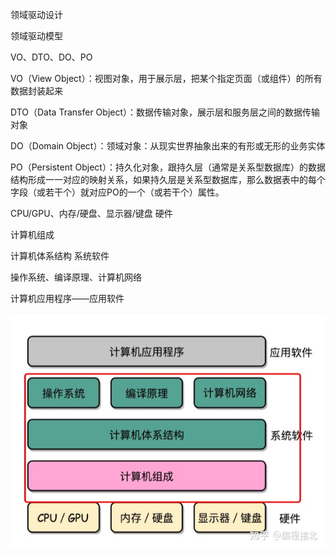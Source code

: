 领域驱动设计

领域驱动模型

VO、DTO、DO、PO

VO（View Object）：视图对象，用于展示层，把某个指定页面（或组件）的所有数据封装起来

DTO（Data Transfer Object）：数据传输对象，展示层和服务层之间的数据传输对象

DO（Domain Object）：领域对象：从现实世界抽象出来的有形或无形的业务实体

PO（Persistent Object）：持久化对象，跟持久层（通常是关系型数据库）的数据结构形成一一对应的映射关系，如果持久层是关系型数据库，那么数据表中的每个字段（或若干个）就对应PO的一个（或若干个）属性。



CPU/GPU、内存/硬盘、显示器/键盘	硬件

计算机组成

计算机体系结构																系统软件

操作系统、编译原理、计算机网络

计算机应用程序——应用软件

![img](20210624.assets/v2-4121d23fcb3be34e683ba483b5c5031a_1440w-1624531512334.jpg)

